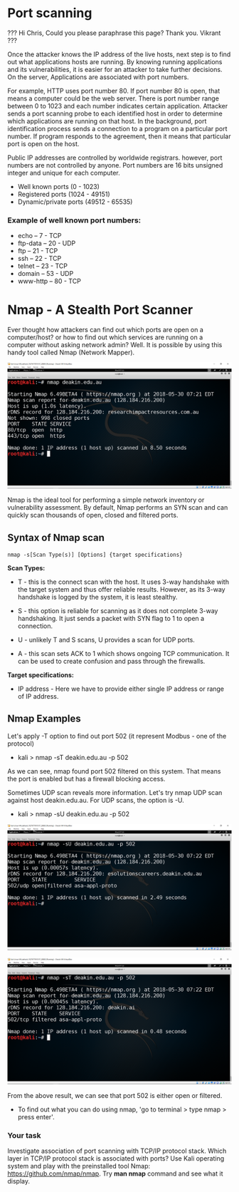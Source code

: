 # Port scanning

???
Hi Chris, Could you please paraphrase this page? 
Thank you. 
Vikrant   
???


Once the attacker knows the IP address of the live hosts, next step is to find out what applications hosts are running. By knowing running applications and its vulnerabilities, it is easier for an attacker to take further decisions. On the server, Applications are associated with port numbers. 

For example, HTTP uses port number 80. If port number 80 is open, that means a computer could be the web server. There is port number range between 0 to 1023 and each number indicates certain application. Attacker sends a port scanning probe to each identified host in order to determine which applications are running on that host. In the background, port identification process sends a connection to a program on a particular port number. If program responds to the agreement, then it means that particular port is open on the host.

Public IP addresses are controlled by worldwide registrars. however, port numbers are not controlled by anyone. Port numbers are 16 bits unsigned integer and unique for each computer.

* Well known ports (0 - 1023)
* Registered ports (1024 - 49151)
* Dynamic/private ports (49512 - 65535)

### Example of well known port numbers:
* echo – 7 - TCP
* ftp-data – 20 - UDP
* ftp – 21 - TCP
* ssh – 22 - TCP
* telnet – 23 - TCP
* domain – 53 - UDP
* www-http – 80 - TCP

# Nmap - A Stealth Port Scanner

Ever thought how attackers can find out which ports are open on a computer/host? or how to find out which services are running on a computer without asking network admin? Well. It is possible by using this handy tool called Nmap (Network Mapper).

![GitHub Logo](./images/nmap-1.PNG)
<!--- (source: Manually created image by Vikrant Patel) -->

Nmap is the ideal tool for performing a simple network inventory or vulnerability assessment. By default, Nmap performs an SYN scan and can quickly scan thousands of open, closed and filtered ports.

## Syntax of Nmap scan

    nmap -s[Scan Type(s)] [Options] {target specifications}

**Scan Types:**

* T - this is the connect scan with the host. It uses 3-way handshake with the target system and thus offer reliable results. However, as its 3-way handshake is logged by the system, it is least stealthy. 

* S - this option is reliable for scanning as it does not complete 3-way handshaking. It just sends a packet with SYN flag to 1 to open a connection.

* U - unlikely T and S scans, U provides a scan for UDP ports.

* A - this scan sets ACK to 1 which shows ongoing TCP communication. It can be used to create confusion and pass through the firewalls.

**Target specifications:**
* IP address - Here we have to provide either single IP address or range of IP address.

## Nmap Examples

Let's apply -T option to find out port 502 (it represent Modbus - one of the protocol) 

* kali > nmap -sT deakin.edu.au -p 502


As we can see, nmap found port 502 filtered on this system. That means the port is enabled but has a firewall blocking access. 

Sometimes UDP scan reveals more information. Let's try nmap UDP scan against host deakin.edu.au. For UDP scans, the option is -U.

* kali > nmap -sU deakin.edu.au -p 502

![GitHub Logo](./images/nmap-3.PNG)
<!--- (source: Manually created image by Vikrant Patel) -->

![GitHub Logo](./images/nmap-2.PNG)
<!--- (source: Manually created image by Vikrant Patel) -->
From the above result, we can see that port 502 is either open or filtered.

* To find out what you can do using nmap, 'go to terminal > type nmap > press enter'.

### Your task
Investigate association of port scanning with TCP/IP protocol stack. Which layer in TCP/IP protocol stack is associated with ports? Use Kali operating system and play with the preinstalled tool Nmap: https://github.com/nmap/nmap. Try **man nmap** command and see what it display.
